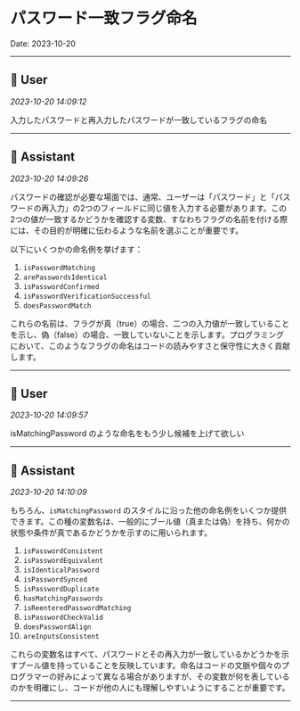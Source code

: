 # パスワード一致フラグ命名

Date: 2023-10-20

---

## 👤 User
*2023-10-20 14:09:12*

入力したパスワードと再入力したパスワードが一致しているフラグの命名

---

## 🤖 Assistant
*2023-10-20 14:09:26*

パスワードの確認が必要な場面では、通常、ユーザーは「パスワード」と「パスワードの再入力」の2つのフィールドに同じ値を入力する必要があります。この2つの値が一致するかどうかを確認する変数、すなわちフラグの名前を付ける際には、その目的が明確に伝わるような名前を選ぶことが重要です。

以下にいくつかの命名例を挙げます：

1. `isPasswordMatching`
2. `arePasswordsIdentical`
3. `isPasswordConfirmed`
4. `isPasswordVerificationSuccessful`
5. `doesPasswordMatch`

これらの名前は、フラグが真（true）の場合、二つの入力値が一致していることを示し、偽（false）の場合、一致していないことを示します。プログラミングにおいて、このようなフラグの命名はコードの読みやすさと保守性に大きく貢献します。

---

## 👤 User
*2023-10-20 14:09:57*

isMatchingPassword のような命名をもう少し候補を上げて欲しい

---

## 🤖 Assistant
*2023-10-20 14:10:09*

もちろん、`isMatchingPassword` のスタイルに沿った他の命名例をいくつか提供できます。この種の変数名は、一般的にブール値（真または偽）を持ち、何かの状態や条件が真であるかどうかを示すのに用いられます。

1. `isPasswordConsistent`
2. `isPasswordEquivalent`
3. `isIdenticalPassword`
4. `isPasswordSynced`
5. `isPasswordDuplicate`
6. `hasMatchingPasswords`
7. `isReenteredPasswordMatching`
8. `isPasswordCheckValid`
9. `doesPasswordAlign`
10. `areInputsConsistent`

これらの変数名はすべて、パスワードとその再入力が一致しているかどうかを示すブール値を持っていることを反映しています。命名はコードの文脈や個々のプログラマーの好みによって異なる場合がありますが、その変数が何を表しているのかを明確にし、コードが他の人にも理解しやすいようにすることが重要です。

---
